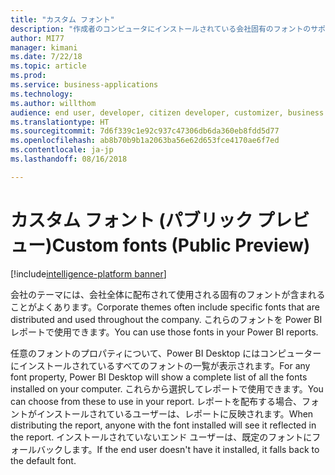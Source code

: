 ```yaml
---
title: "カスタム フォント"
description: "作成者のコンピュータにインストールされている会社固有のフォントのサポート"
author: MI77
manager: kimani
ms.date: 7/22/18
ms.topic: article
ms.prod: 
ms.service: business-applications
ms.technology: 
ms.author: willthom
audience: end user, developer, citizen developer, customizer, business analyst, IT pro
ms.translationtype: HT
ms.sourcegitcommit: 7d6f339c1e92c937c47306db6da360eb8fdd5d77
ms.openlocfilehash: ab8b70b9b1a2063ba56e62d653fce4170ae6f7ed
ms.contentlocale: ja-jp
ms.lasthandoff: 08/16/2018

---
```


# <a name="custom-fonts-public-preview"></a><span data-ttu-id="11683-103">カスタム フォント (パブリック プレビュー)</span><span class="sxs-lookup"><span data-stu-id="11683-103">Custom fonts (Public Preview)</span></span>

[!include[intelligence-platform banner](../../includes/intelligence-platform.md)]

<span data-ttu-id="11683-104">会社のテーマには、会社全体に配布されて使用される固有のフォントが含まれることがよくあります。</span><span class="sxs-lookup"><span data-stu-id="11683-104">Corporate themes often include specific fonts that are distributed and used throughout the company.</span></span> <span data-ttu-id="11683-105">これらのフォントを Power BI レポートで使用できます。</span><span class="sxs-lookup"><span data-stu-id="11683-105">You can use those fonts in your Power BI reports.</span></span>

<span data-ttu-id="11683-106">任意のフォントのプロパティについて、Power BI Desktop にはコンピューターにインストールされているすべてのフォントの一覧が表示されます。</span><span class="sxs-lookup"><span data-stu-id="11683-106">For any font property, Power BI Desktop will show a complete list of all the fonts installed on your computer.</span></span> <span data-ttu-id="11683-107">これらから選択してレポートで使用できます。</span><span class="sxs-lookup"><span data-stu-id="11683-107">You can choose from these to use in your report.</span></span> <span data-ttu-id="11683-108">レポートを配布する場合、フォントがインストールされているユーザーは、レポートに反映されます。</span><span class="sxs-lookup"><span data-stu-id="11683-108">When distributing the report, anyone with the font installed will see it reflected in the report.</span></span> <span data-ttu-id="11683-109">インストールされていないエンド ユーザーは、既定のフォントにフォールバックします。</span><span class="sxs-lookup"><span data-stu-id="11683-109">If the end user doesn't have it installed, it falls back to the default font.</span></span>

<!--
### Who uses this feature
This feature is intended for end user, developer, citizen developer, customizer, business analyst, IT pro. No additional setup is required.
## Status
### Development status
In development
#### Target timeframe
October ‘18
-->

